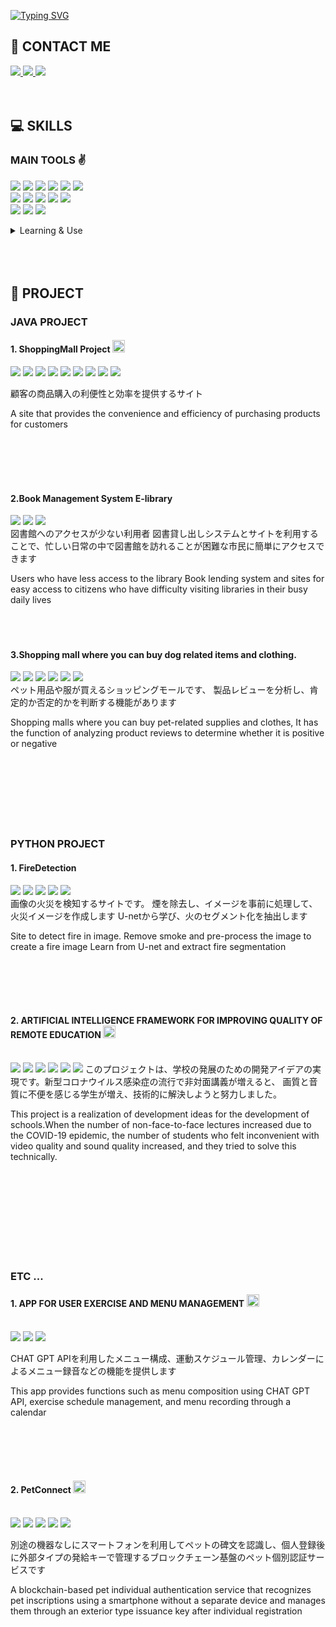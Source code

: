 
[![Typing SVG](https://readme-typing-svg.demolab.com?font=Fira+Code&pause=1000&color=675757&random=false&width=517&height=113&lines=Hi%2C+I'm+Yusubin)](https://git.io/typing-svg)

## 🔌 CONTACT ME
<span>
  <a href="mailto:yusubin288@gmail.com">
    <img src="https://img.shields.io/badge/Gmail-D14836?style=for-the-badge&logo=gmail&logoColor=white"/>
  </a>
</span>
<span>
  <a href="https://github.com/Yusubin">
    <img src="https://img.shields.io/badge/GitHub-100000?style=for-the-badge&logo=github&logoColor=white"/>
  </a>
</span>
<span>
  <a href="#">
    <img src="https://img.shields.io/badge/Notion-%23000000.svg?style=for-the-badge&logo=notion&logoColor=white"/>
  </a>
</span>



<br/>
<br/>
<br/>


## 💻 SKILLS
###  MAIN TOOLS ✌️
![](https://img.shields.io/badge/Python-3776AB?style=for-the-badge&logo=python&logoColor=white)
![](https://img.shields.io/badge/Flask-000000?style=for-the-badge&logo=flask&logoColor=white)
![](https://img.shields.io/badge/Django-092E20?style=for-the-badge&logo=django&logoColor=white)
![](https://img.shields.io/badge/PyCharm-000000.svg?&style=for-the-badge&logo=PyCharm&logoColor=white)
![](https://img.shields.io/badge/MySQL-00000F?style=for-the-badge&logo=mysql&logoColor=white)
![](https://img.shields.io/badge/Colab-F9AB00?style=for-the-badge&logo=googlecolab&color=525252)<br/>
![](https://img.shields.io/badge/React-20232A?style=for-the-badge&logo=react&logoColor=61DAFB)
![](https://img.shields.io/badge/Visual_Studio_Code-0078D4?style=for-the-badge&logo=visual%20studio%20code&logoColor=white)
![](https://img.shields.io/badge/Java-ED8B00?style=for-the-badge&logo=openjdk&logoColor=white)
![](https://img.shields.io/badge/Spring-6DB33F?style=for-the-badge&logo=spring&logoColor=white)
![](https://img.shields.io/badge/Eclipse-2C2255?style=for-the-badge&logo=eclipse&logoColor=white)<br/>
![](https://img.shields.io/badge/Android-3DDC84?style=for-the-badge&logo=android&logoColor=white)
![](https://img.shields.io/badge/Windows-0078D6?style=for-the-badge&logo=windows&logoColor=white)
![](https://img.shields.io/badge/windows%20terminal-4D4D4D?style=for-the-badge&logo=windows%20terminal&logoColor=white)


<details>
 <summary>Learning & Use</summary>
  
![](https://img.shields.io/badge/GIT-E44C30?style=for-the-badge&logo=git&logoColor=white)
![](https://img.shields.io/badge/C%23-239120?style=for-the-badge&logo=c-sharp&logoColor=white)
![](https://img.shields.io/badge/HTML-239120?style=for-the-badge&logo=html5&logoColor=white)
![](https://img.shields.io/badge/CSS-239120?&style=for-the-badge&logo=css3&logoColor=white)
![](https://img.shields.io/badge/JavaScript-F7DF1E?style=for-the-badge&logo=JavaScript&logoColor=white)<br/>
![](https://img.shields.io/badge/Node.js-43853D?style=for-the-badge&logo=node.js&logoColor=white)
![](https://img.shields.io/badge/HTML5-E34F26?style=for-the-badge&logo=html5&logoColor=white)
![](https://img.shields.io/badge/CSS3-1572B6?style=for-the-badge&logo=css3&logoColor=white)
![](https://img.shields.io/badge/C-00599C?style=for-the-badge&logo=c&logoColor=white)<br/>
![](https://img.shields.io/badge/C%2B%2B-00599C?style=for-the-badge&logo=c%2B%2B&logoColor=white)
![](https://img.shields.io/badge/R-276DC3?style=for-the-badge&logo=r&logoColor=white)
![](https://img.shields.io/badge/Kotlin-0095D5?&style=for-the-badge&logo=kotlin&logoColor=white)
![](https://img.shields.io/badge/jQuery-0769AD?style=for-the-badge&logo=jquery&logoColor=white)<br/>
![](https://img.shields.io/badge/PostgreSQL-316192?style=for-the-badge&logo=postgresql&logoColor=white)
![](https://img.shields.io/badge/MongoDB-4EA94B?style=for-the-badge&logo=mongodb&logoColor=white)
![](https://img.shields.io/badge/SQLite-07405E?style=for-the-badge&logo=sqlite&logoColor=white)<br/>
![](https://img.shields.io/badge/Unity-100000?style=for-the-badge&logo=unity&logoColor=white)
![](https://img.shields.io/badge/RStudio-75AADB?style=for-the-badge&logo=RStudio&logoColor=white)
![](https://img.shields.io/badge/Linux-FCC624?style=for-the-badge&logo=linux&logoColor=black)
![](https://img.shields.io/badge/Ubuntu-E95420?style=for-the-badge&logo=ubuntu&logoColor=white)<br/>
![](https://img.shields.io/badge/Android_Studio-3DDC84?style=for-the-badge&logo=android-studio&logoColor=white)
![](https://img.shields.io/badge/Arduino-00979D?style=for-the-badge&logo=Arduino&logoColor=white)
![](https://img.shields.io/badge/Raspberry%20Pi-A22846?style=for-the-badge&logo=Raspberry%20Pi&logoColor=white)
</details>




<br/>
<br/>
<br/>


## 📰 PROJECT

### JAVA PROJECT
#### 1. ShoppingMall Project   <a href="https://github.com/Shin-Sangseok/ShoppingMall"><img src="https://cdn-icons-png.flaticon.com/512/2175/2175377.png" width="20px"/></a>


![](https://img.shields.io/badge/Java-ED8B00?style=for-the-badge&logo=openjdk&logoColor=white)
![](https://img.shields.io/badge/Spring-6DB33F?style=for-the-badge&logo=spring&logoColor=white)
![](https://img.shields.io/badge/Eclipse-2C2255?style=for-the-badge&logo=eclipse&logoColor=white)
![](https://img.shields.io/badge/MySQL-00000F?style=for-the-badge&logo=mysql&logoColor=white)
![](https://img.shields.io/badge/Python-3776AB?style=for-the-badge&logo=python&logoColor=white)
![](https://img.shields.io/badge/Django-092E20?style=for-the-badge&logo=django&logoColor=white)
![](https://img.shields.io/badge/PyCharm-000000.svg?&style=for-the-badge&logo=PyCharm&logoColor=white)
![](https://img.shields.io/badge/MySQL-00000F?style=for-the-badge&logo=mysql&logoColor=white)
![](https://img.shields.io/badge/Colab-F9AB00?style=for-the-badge&logo=googlecolab&color=525252)


顧客の商品購入の利便性と効率を提供するサイト

A site that provides the convenience and efficiency of purchasing products for customers

<br/>
<br/><br/>
<br/>


#### 2.Book Management System E-library

![](https://img.shields.io/badge/Java-ED8B00?style=for-the-badge&logo=openjdk&logoColor=white)
![](https://img.shields.io/badge/Eclipse-2C2255?style=for-the-badge&logo=eclipse&logoColor=white)
![](https://img.shields.io/badge/MySQL-00000F?style=for-the-badge&logo=mysql&logoColor=white)<br/>
図書館へのアクセスが少ない利用者 図書貸し出しシステムとサイトを利用することで、忙しい日常の中で図書館を訪れることが困難な市民に簡単にアクセスできます


Users who have less access to the library 
Book lending system and sites for easy access to citizens who have difficulty visiting libraries in their busy daily lives
<br/>
<br/><br/>
<br/>
#### 3.Shopping mall where you can buy dog related items and clothing.
 ![](https://img.shields.io/badge/Java-ED8B00?style=for-the-badge&logo=openjdk&logoColor=white)
![](https://img.shields.io/badge/Eclipse-2C2255?style=for-the-badge&logo=eclipse&logoColor=white)
![](https://img.shields.io/badge/Python-3776AB?style=for-the-badge&logo=python&logoColor=white)
![](https://img.shields.io/badge/Django-092E20?style=for-the-badge&logo=django&logoColor=white)
![](https://img.shields.io/badge/PyCharm-000000.svg?&style=for-the-badge&logo=PyCharm&logoColor=white)
![](https://img.shields.io/badge/MySQL-00000F?style=for-the-badge&logo=mysql&logoColor=white)<br/>
ペット用品や服が買えるショッピングモールです、
製品レビューを分析し、肯定的か否定的かを判断する機能があります


Shopping malls where you can buy pet-related supplies and clothes,
It has the function of analyzing product reviews to determine whether it is positive or negative
<br/>
<br/><br/>
<br/><br/>
<br/><br/>
<br/>

### PYTHON PROJECT

#### 1. FireDetection 
![](https://img.shields.io/badge/Python-3776AB?style=for-the-badge&logo=python&logoColor=white)
![](https://img.shields.io/badge/Django-092E20?style=for-the-badge&logo=django&logoColor=white)
![](https://img.shields.io/badge/PyCharm-000000.svg?&style=for-the-badge&logo=PyCharm&logoColor=white)
![](https://img.shields.io/badge/MySQL-00000F?style=for-the-badge&logo=mysql&logoColor=white)
![](https://img.shields.io/badge/Colab-F9AB00?style=for-the-badge&logo=googlecolab&color=525252)<br/>
画像の火災を検知するサイトです。
煙を除去し、イメージを事前に処理して、火災イメージを作成します
U-netから学び、火のセグメント化を抽出します


Site to detect fire in image.
Remove smoke and pre-process the image to create a fire image
Learn from U-net and extract fire segmentation

<br/>
<br/><br/>
<br/>

#### 2. ARTIFICIAL INTELLIGENCE FRAMEWORK FOR IMPROVING QUALITY OF REMOTE EDUCATION   <a href="https://github.com/VideoImp/demo-repository"><img src="https://cdn-icons-png.flaticon.com/512/2175/2175377.png" width="20px"/>  </a><br/><br/>
![](https://img.shields.io/badge/Python-3776AB?style=for-the-badge&logo=python&logoColor=white)
![](https://img.shields.io/badge/Django-092E20?style=for-the-badge&logo=django&logoColor=white)
![](https://img.shields.io/badge/PyCharm-000000.svg?&style=for-the-badge&logo=PyCharm&logoColor=white)
![](https://img.shields.io/badge/MySQL-00000F?style=for-the-badge&logo=mysql&logoColor=white)
![](https://img.shields.io/badge/React-20232A?style=for-the-badge&logo=react&logoColor=61DAFB)
![](https://img.shields.io/badge/Visual_Studio_Code-0078D4?style=for-the-badge&logo=visual%20studio%20code&logoColor=white)
このプロジェクトは、学校の発展のための開発アイデアの実現です。新型コロナウイルス感染症の流行で非対面講義が増えると、 
画質と音質に不便を感じる学生が増え、技術的に解決しようと努力しました。


This project is a realization of development ideas for the development of schools.When the number of non-face-to-face lectures increased due to the COVID-19 epidemic, 
the number of students who felt inconvenient with video quality and sound quality increased, and they tried to solve this technically.

<br/>
<br/><br/>
<br/>
<br/>
<br/><br/>
<br/>


### ETC ...
#### 1. APP FOR USER EXERCISE AND MENU MANAGEMENT   <a href="https://github.com/yno1109/excerciseApp"> <img src="https://cdn-icons-png.flaticon.com/512/2175/2175377.png" width="20px"/> </a><br/><br/>
  
![](https://img.shields.io/badge/MySQL-00000F?style=for-the-badge&logo=mysql&logoColor=white)
![](https://img.shields.io/badge/React-20232A?style=for-the-badge&logo=react&logoColor=61DAFB)
![](https://img.shields.io/badge/Visual_Studio_Code-0078D4?style=for-the-badge&logo=visual%20studio%20code&logoColor=white)

CHAT GPT APIを利用したメニュー構成、運動スケジュール管理、カレンダーによるメニュー録音などの機能を提供します


This app provides functions such as menu composition using CHAT GPT API, exercise schedule management, and menu recording through a calendar

<br/>
<br/><br/>
<br/>

#### 2. PetConnect    <a href="https://github.com/gsandoo/petconnect"><img src="https://cdn-icons-png.flaticon.com/512/2175/2175377.png" width="20px"/>  </a><br/><br/>
  
![](https://img.shields.io/badge/Android_Studio-3DDC84?style=for-the-badge&logo=android-studio&logoColor=white)
![](https://img.shields.io/badge/Visual_Studio_Code-0078D4?style=for-the-badge&logo=visual%20studio%20code&logoColor=white)
![](https://img.shields.io/badge/Python-3776AB?style=for-the-badge&logo=python&logoColor=white)
![](https://img.shields.io/badge/Kotlin-0095D5?&style=for-the-badge&logo=kotlin&logoColor=white)
![](https://img.shields.io/badge/Flask-000000?style=for-the-badge&logo=flask&logoColor=white)

別途の機器なしにスマートフォンを利用してペットの碑文を認識し、個人登録後に外部タイプの発給キーで管理するブロックチェーン基盤のペット個別認証サービスです


A blockchain-based pet individual authentication service that recognizes pet inscriptions using a smartphone without a separate device and manages them through an exterior type issuance key after individual registration
<br/>
<br/><br/>
<br/>


